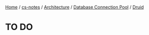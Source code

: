 [Home](https://mengxianbin.github.io) /
[cs-notes](https://mengxianbin.github.io/cs-notes/site) /
[Architecture](https://mengxianbin.github.io/cs-notes/site/Architecture) /
[Database Connection Pool](https://mengxianbin.github.io/cs-notes/site/Architecture/Database%20Connection%20Pool) /
[Druid](https://mengxianbin.github.io/cs-notes/site/Architecture/Database%20Connection%20Pool/Druid)

# TO DO
